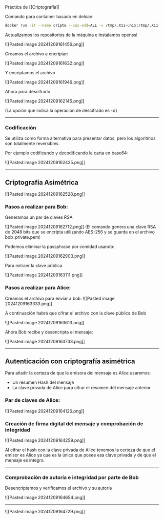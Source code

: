 
Práctica de [[Criptografía]]

Comando para container basado en debian:

``` bash
docker run -it --name cripto --cap-add=ALL -v /tmp/.X11-unix:/tmp/.X11-unix --env DISPLAY=$DISPLAY --hostname=cripto debian bash
```

Actualizamos los repositorios de la máquina e instalamos openssl

![[Pasted image 20241209161456.png]]

Creamos el archivo a encriptar:

![[Pasted image 20241209161632.png]]

Y encriptamos el archivo

![[Pasted image 20241209161949.png]]

Ahora para descifrarlo

![[Pasted image 20241209162145.png]]

(La opción que indica la operación de descifrado es -d)

---
### Codificación

Se utiliza como forma alternativa para presentar datos, pero los algoritmos son totalmente reversibles.

Por ejemplo codificando y decodificando la carta en base64:

![[Pasted image 20241209162425.png]]

---
## Criptografía Asimétrica

![[Pasted image 20241209162528.png]]
### Pasos a realizar para Bob:

Generamos un par de claves RSA

![[Pasted image 20241209162712.png]]
(El comando genera una clave RSA de 2048 bits que se encripta utilizando AES-256 y se guarda en el archivo bob_private.pem)

Podemos eliminar la passphrase por comidad usando:

![[Pasted image 20241209162903.png]]

Para extraer la clave pública

![[Pasted image 20241209163111.png]]

### Pasos a realizar para Alice:

Creamos el archivo para enviar a bob:
![[Pasted image 20241209163333.png]]

A continuación habrá que cifrar el archivo con la clave pública de Bob

![[Pasted image 20241209163613.png]]

Ahora Bob recibe y desencripta el mensaje:

![[Pasted image 20241209163733.png]]

---
## Autenticación con criptografía asimétrica

Para añadir la certeza de que la emisora del mensaje es Alice usaremos:
- Un resumen Hash del mensaje
- La clave privada de Alice para cifrar el resumen del mensaje anterior

### Par de claves de Alice:

![[Pasted image 20241209164126.png]]

### Creación de firma digital del mensaje y comprobación de integridad

![[Pasted image 20241209164259.png]]

Al cifrar el hash con la clave privada de Alice tenemos la certeza de que el emisor es Alice ya que es la única que posee esa clave privada y de que el mensaje es íntegro.

---

### Comprobación de autoría e integridad por parte de Bob

Desencriptamos y verificamos el archivo y su autoría

![[Pasted image 20241209164654.png]]

---

![[Pasted image 20241209164729.png]]
